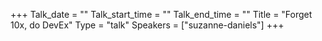 +++
Talk_date = ""
Talk_start_time = ""
Talk_end_time = ""
Title = "Forget 10x, do DevEx"
Type = "talk"
Speakers = ["suzanne-daniels"]
+++

